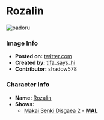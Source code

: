 # Rozalin

![padoru](https://raw.githubusercontent.com/shadow578/Padoru-Padoru/master/Padoru/disgaea-rozalin.png "Rozalin")

### Image Info
* **Posted on:**     [twitter.com](https://twitter.com/Tifa_says_Hi/status/1074088401958187008)
* **Created by:**    [tifa_says_hi](https://github.com/shadow578/Padoru-Padoru/blob/master/table-of-contents/creators/tifasayshi.md)
* **Contributor:**   shadow578

### Character Info
* **Name:**   [Rozalin](https://myanimelist.net/character/9229)
* **Shows:**
  * [Makai Senki Disgaea 2](https://github.com/shadow578/Padoru-Padoru/blob/master/table-of-contents/shows/MakaiSenkiDisgaea2.md) - [__MAL__](https://myanimelist.net/manga/694/Makai_Senki_Disgaea_2)


